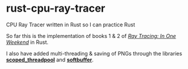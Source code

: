 # rust-cpu-ray-tracer
CPU Ray Tracer written in Rust so I can practice Rust

So far this is the implementation of books 1 & 2 of [*Ray Tracing: In One Weekend*](https://raytracing.github.io/) in Rust.

I also have added multi-threading & saving of PNGs through the libraries [**scoped_threadpool**](https://crates.io/crates/scoped_threadpool) and [**softbuffer**](https://github.com/rust-windowing/softbuffer).
